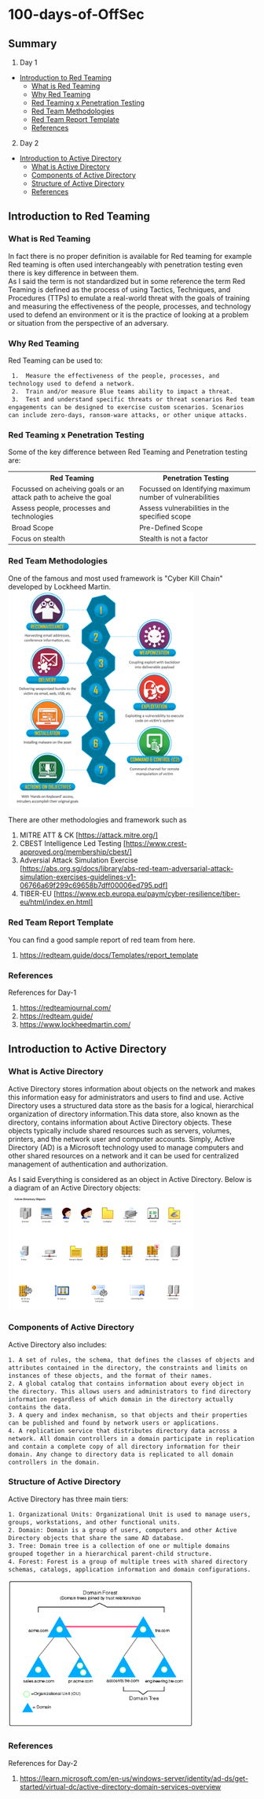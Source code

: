 # 100-days-of-OffSec
## Summary

1. Day 1
  - [Introduction to Red Teaming](#introduction-to-red-teaming)
    - [What is Red Teaming](#what-is-red-teaming)
    - [Why Red Teaming](#why-red-teaming)
    - [Red Teaming x Penetration Testing](#red-teaming-x-penetration-testing)
    - [Red Team Methodologies](#red-team-methodologies)
    - [Red Team Report Template](#red-team-report-template)
    - [References](#references)
2. Day 2
  - [Introduction to Active Directory](#introduction-to-active-directory)
    - [What is Active Directory](#what-is-active-directory)
    - [Components of Active Directory](#components-of-active-directory)
    - [Structure of Active Directory](#structre-of-active-directory)
    - [References](#references)

## Introduction to Red Teaming

### What is Red Teaming

In fact there is no proper definition is available for Red teaming for example Red teaming is often used interchangeably with penetration testing even there is key difference in between them.\
As I said the term is not standardized but in some reference the term Red Teaming is defined as the process of using Tactics, Techniques, and Procedures (TTPs) to emulate a real-world threat with the goals of training and measuring the effectiveness of the people, processes, and technology used to defend an environment or it is the practice of looking at a problem or situation from the perspective of an adversary.

### Why Red Teaming

Red Teaming can be used to:
    
     1.  Measure the effectiveness of the people, processes, and technology used to defend a network.
     2.  Train and/or measure Blue teams ability to impact a threat.
     3.  Test and understand specific threats or threat scenarios Red team engagements can be designed to exercise custom scenarios. Scenarios can include zero-days, ransom-ware attacks, or other unique attacks.


### Red Teaming x Penetration Testing

Some of the key difference between Red Teaming and Penetration testing are:

<table style="width:100%">
  <tr>
    <th>Red Teaming</th>
    <th>Penetration Testing</th>
  </tr>
  <tr>
    <td>Focussed on acheiving goals or an attack path to acheive the goal</td>
    <td>Focussed on Identifying maximum number of vulnerabilities</td>
  </tr>
  <tr>
    <td>Assess people, processes and technologies</td>
    <td>Assess vulnerabilities in the specified scope</td>
  </tr>
  <tr>
    <td>Broad Scope</td>
    <td>Pre-Defined Scope</td>
  </tr>
    <tr>
    <td>Focus on stealth</td>
    <td>Stealth is not a factor</td>
  </tr>
</table>

### Red Team Methodologies

One of the famous and most used framework is "Cyber Kill Chain" developed by Lockheed Martin.\
<img src="https://github.com/Anon-Artist/100-days-of-OffSec/blob/main/images/THE-CYBER-KILL-CHAIN.png" width=75% alt="Image of Cyber Kill Chain">

There are other methodologies and framework such as
  1. MITRE ATT & CK [https://attack.mitre.org/]
  2. CBEST Intelligence Led Testing [https://www.crest-approved.org/membership/cbest/]
  3. Adversial Attack Simulation Exercise [https://abs.org.sg/docs/library/abs-red-team-adversarial-attack-simulation-exercises-guidelines-v1-06766a69f299c69658b7dff00006ed795.pdf]
  4. TIBER-EU [https://www.ecb.europa.eu/paym/cyber-resilience/tiber-eu/html/index.en.html]

### Red Team Report Template

You can find a good sample report of red team from here.
  1. https://redteam.guide/docs/Templates/report_template

### References

References for Day-1
  1. https://redteamjournal.com/
  2. https://redteam.guide/
  3. https://www.lockheedmartin.com/

## Introduction to Active Directory

### What is Active Directory

Active Directory stores information about objects on the network and makes this information easy for administrators and users to find and use. Active Directory uses a structured data store as the basis for a logical, hierarchical organization of directory information.This data store, also known as the directory, contains information about Active Directory objects. These objects typically include shared resources such as servers, volumes, printers, and the network user and computer accounts. Simply, Active Directory (AD) is a Microsoft technology used to manage computers and other shared resources on a network and it can be used for centralized management of authentication and authorization.

As I said Everything is considered as an object in Active Directory. Below is a diagram of an Active Directory objects:
<img src="https://github.com/Anon-Artist/100-days-of-OffSec/blob/main/images/Computers-and-Networks-Design_Elements-Active-Directory.png" width=75% alt="Image of Active Directory Objects">

### Components of Active Directory

Active Directory also includes:

	1. A set of rules, the schema, that defines the classes of objects and attributes contained in the directory, the constraints and limits on instances of these objects, and the format of their names.
	2. A global catalog that contains information about every object in the directory. This allows users and administrators to find directory information regardless of which domain in the directory actually contains the data.
	3. A query and index mechanism, so that objects and their properties can be published and found by network users or applications.
	4. A replication service that distributes directory data across a network. All domain controllers in a domain participate in replication and contain a complete copy of all directory information for their domain. Any change to directory data is replicated to all domain controllers in the domain.

### Structure of Active Directory

Active Directory has three main tiers:

	1. Organizational Units: Organizational Unit is used to manage users, groups, workstations, and other functional units.
	2. Domain: Domain is a group of users, computers and other Active Directory objects that share the same AD database.
	3. Tree: Domain tree is a collection of one or multiple domains grouped together in a hierarchical parent-child structure.
	4. Forest: Forest is a group of multiple trees with shared directory schemas, catalogs, application information and domain configurations.

<img src="https://github.com/Anon-Artist/100-days-of-OffSec/blob/main/images/image002.gif" width=75% alt="Image of Active Directory Structure">

### References

References for Day-2
  1. https://learn.microsoft.com/en-us/windows-server/identity/ad-ds/get-started/virtual-dc/active-directory-domain-services-overview
